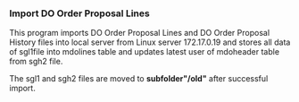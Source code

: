 ### Import DO Order Proposal Lines

This program imports DO Order Proposal Lines and DO Order Proposal History files into local server from Linux server 172.17.0.19 and stores all data of sgl1file into mdolines table and updates latest user of mdoheader table from sgh2 file.

The sgl1 and sgh2 files are moved to **subfolder"/old"** after successful import.

